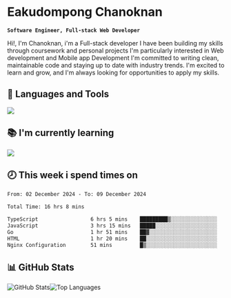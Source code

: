 # Eakudompong Chanoknan

**`Software Engineer, Full-stack Web Developer`**

<p>Hi!, I'm Chanoknan, i'm a Full-stack developer I have been building my skills
through coursework and personal projects I'm particularly interested in Web development
and Mobile app Development I'm committed to writing clean, maintainable
code and staying up to date with industry trends. I'm excited to learn
and grow, and I'm always looking for opportunities to apply my skills.</p>

## 🔧 Languages and Tools

  <a href="https://skillicons.dev">
    <img src="https://skillicons.dev/icons?i=typescript,javascript,html,css,php,java,python,laravel,nodejs,mongodb,react,nextjs,tailwind,mysql,planetscale,postgres,firebase&perline=9" />
  </a>
  
## 📚 I'm currently learning
  <a href="https://skillicons.dev">
    <img src="https://skillicons.dev/icons?i=go,rust,kotlin,androidstudio,graphql,docker,kubernetes,gcp,aws" />
  </a>

## 🕗 This week i spend times on

<!--START_SECTION:waka-->

```txt
From: 02 December 2024 - To: 09 December 2024

Total Time: 16 hrs 8 mins

TypeScript                 6 hrs 5 mins    █████████▒░░░░░░░░░░░░░░░   36.98 %
JavaScript                 3 hrs 15 mins   █████░░░░░░░░░░░░░░░░░░░░   19.81 %
Go                         1 hr 51 mins    ██▓░░░░░░░░░░░░░░░░░░░░░░   11.30 %
HTML                       1 hr 20 mins    ██░░░░░░░░░░░░░░░░░░░░░░░   08.10 %
Nginx Configuration        51 mins         █▒░░░░░░░░░░░░░░░░░░░░░░░   05.19 %
```

<!--END_SECTION:waka-->

## 📊 GitHub Stats

<p style="display: flex">
  <img alt="GitHub Stats" src="https://github-readme-stats.vercel.app/api?username=EC-9624&show_icons=true&theme=gruvbox&count_private=true"/>
  <img alt="Top Languages" src="https://github-readme-stats.vercel.app/api/top-langs/?username=EC-9624&layout=compact&theme=gruvbox" />  
</p>
